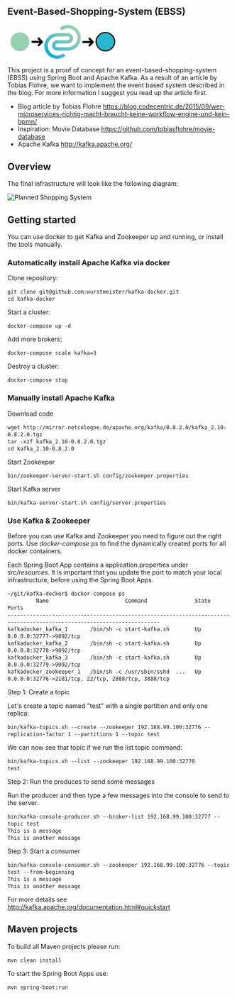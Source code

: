 ## Event-Based-Shopping-System (EBSS)

<img src="order-entry-service/src/main/resources/static/images/ebss-logo.png" width="250px">

This project is a proof of concept for an event-based-shopping-system (EBSS) using Spring Boot and Apache Kafka. As a result of an article by Tobias Flohre, we want to implement the event based system described in the blog. For more information I suggest you read up the article first.

- Blog article by Tobias Flohre https://blog.codecentric.de/2015/09/wer-microservices-richtig-macht-braucht-keine-workflow-engine-und-kein-bpmn/
- Inspiration: Movie Database https://github.com/tobiasflohre/movie-database
- Apache Kafka http://kafka.apache.org/

## Overview

The final infrastructure will look like the following diagram:

![Planned Shopping System](https://blog.codecentric.de/files/2015/08/BPMNVsMicroservices.png "Event Based Shopping System")

## Getting started

You can use docker to get Kafka and Zookeeper up and running, or install the tools manually.

### Automatically install Apache Kafka via docker

Clone repository:

```
git clone git@github.com:wurstmeister/kafka-docker.git
cd kafka-docker
```

Start a cluster:

```
docker-compose up -d
```

Add more brokers:

```
docker-compose scale kafka=3
```

Destroy a cluster:

```
docker-compose stop
```

### Manually install Apache Kafka

Download code

```
wget http://mirror.netcologne.de/apache.org/kafka/0.8.2.0/kafka_2.10-0.8.2.0.tgz
tar -xzf kafka_2.10-0.8.2.0.tgz
cd kafka_2.10-0.8.2.0
```

Start Zookeeper

```
bin/zookeeper-server-start.sh config/zookeeper.properties
```

Start Kafka server

```
bin/kafka-server-start.sh config/server.properties
```

### Use Kafka & Zookeeper

Before you can use Kafka and Zookeeper you need to figure out the right ports. Use *docker-compose ps* to find the dynamically created ports for all docker containers.

Each Spring Boot App contains a application.properties under *src/resources*. It is important that you update the port to match your local infrastructure, before using the Spring Boot Apps.

```
~/git/kafka-docker$ docker-compose ps
         Name                        Command               State                          Ports                        
----------------------------------------------------------------------------------------------------------------------
kafkadocker_kafka_1       /bin/sh -c start-kafka.sh        Up      0.0.0.0:32777->9092/tcp                             
kafkadocker_kafka_2       /bin/sh -c start-kafka.sh        Up      0.0.0.0:32778->9092/tcp                             
kafkadocker_kafka_3       /bin/sh -c start-kafka.sh        Up      0.0.0.0:32779->9092/tcp                             
kafkadocker_zookeeper_1   /bin/sh -c /usr/sbin/sshd  ...   Up      0.0.0.0:32776->2181/tcp, 22/tcp, 2888/tcp, 3888/tcp
```

Step 1: Create a topic

Let's create a topic named "test" with a single partition and only one replica:

```
bin/kafka-topics.sh --create --zookeeper 192.168.99.100:32776 --replication-factor 1 --partitions 1 --topic test
```

We can now see that topic if we run the list topic command:

```
bin/kafka-topics.sh --list --zookeeper 192.168.99.100:32770
test
```

Step 2: Run the produces to send some messages

Run the producer and then type a few messages into the console to send to the server.

```
bin/kafka-console-producer.sh --broker-list 192.168.99.100:32777 --topic test
This is a message
This is another message
```

Step 3: Start a consumer

```
bin/kafka-console-consumer.sh --zookeeper 192.168.99.100:32776 --topic test --from-beginning
This is a message
This is another message
```

For more details see http://kafka.apache.org/documentation.html#quickstart

## Maven projects

To build all Maven projects please run:

```
mvn clean install
```

To start the Spring Boot Apps use:

```
mvn spring-boot:run
```

